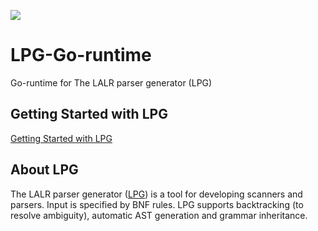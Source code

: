 [![](https://vsmarketplacebadge.apphb.com/version-short/kuafuwang.lpg-vscode.svg)](https://marketplace.visualstudio.com/items?itemName=kuafuwang.lpg-vscode)

# LPG-Go-runtime
Go-runtime for The LALR parser generator (LPG)

## Getting Started with LPG

[Getting Started with LPG]( https://github.com/A-LPG/LPG2/tree/main/lpg-generator-templates-2.1.00/docs )



## About LPG
The LALR parser generator ([LPG]( https://github.com/A-LPG/LPG2 )) is a tool for developing scanners and parsers. Input is specified by BNF rules. LPG supports backtracking (to resolve ambiguity), automatic AST generation and grammar inheritance.


